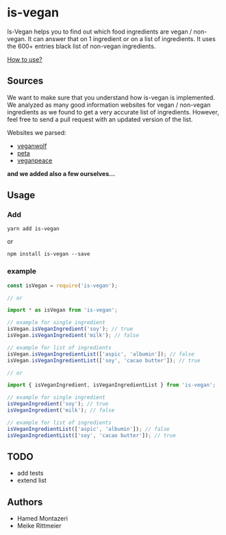 # is-vegan

Is-Vegan helps you to find out which food ingredients are vegan / non-vegan. It can answer that on 1 ingredient or on a list of ingredients. It uses the 600+ entries black list of non-vegan ingredients.

[How to use?](#usage)

## Sources

We want to make sure that you understand how is-vegan is implemented. We analyzed as many good information websites for vegan / non-vegan ingredients as we found to get a very accurate list of ingredients. However, feel free to send a pull request with an updated version of the list.

Websites we parsed:

* [veganwolf](http://www.veganwolf.com/animal_ingredients.htm)
* [peta](https://www.peta.org/living/food/animal-ingredients-list/)
* [veganpeace](http://www.veganpeace.com/ingredients/ingredients.htm)

**and we added also a few ourselves...**

## Usage

### Add

`yarn add is-vegan`

or

`npm install is-vegan --save`

### example

```javascript
const isVegan = require('is-vegan');

// or

import * as isVegan from 'is-vegan';

// example for single ingredient
isVegan.isVeganIngredient('soy'); // true
isVegan.isVeganIngredient('milk'); // false

// example for list of ingredients
isVegan.isVeganIngredientList(['aspic', 'albumin']); // false
isVegan.isVeganIngredientList(['soy', 'cacao butter']); // true

// or

import { isVeganIngredient, isVeganIngredientList } from 'is-vegan';

// example for single ingredient
isVeganIngredient('soy'); // true
isVeganIngredient('milk'); // false

// example for list of ingredients
isVeganIngredientList(['aspic', 'albumin']); // false
isVeganIngredientList(['soy', 'cacao butter']); // true
```

## TODO

* add tests
* extend list

## Authors

* Hamed Montazeri
* Meike Rittmeier
